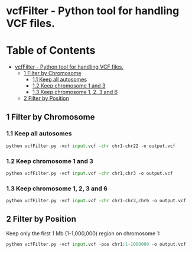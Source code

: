 # vcfFilter - Python tool for handling VCF files.

Table of Contents
=================

  * [vcfFilter \- Python tool for handling VCF files\.](#vcffilter---python-tool-for-handling-vcf-files)
    * [1 Filter by Chromosome](#1-filter-by-chromosome)
      * [1\.1 Keep all autosomes](#11-keep-all-autosomes)
      * [1\.2 Keep chromosome 1 and 3](#12-keep-chromosome-1-and-3)
      * [1\.3 Keep chromosome 1, 2, 3 and 6](#13-keep-chromosome-1-2-3-and-6)
    * [2 Filter by Position](#2-filter-by-position)


## 1 Filter by Chromosome

### 1.1 Keep all autosomes

```python
python vcfFilter.py -vcf input.vcf -chr chr1-chr22 -o output.vcf
```

### 1.2 Keep chromosome 1 and 3

```python
python vcfFilter.py -vcf input.vcf -chr chr1,chr3 -o output.vcf
```

### 1.3 Keep chromosome 1, 2, 3 and 6 

```python
python vcfFilter.py -vcf input.vcf -chr chr1-chr3,chr6 -o output.vcf
```

## 2 Filter by Position

Keep only the first 1 Mb (1-1,000,000) region on chromosome 1:  

```python
python vcfFilter.py -vcf input.vcf -pos chr1:1-1000000 -o output.vcf
```

